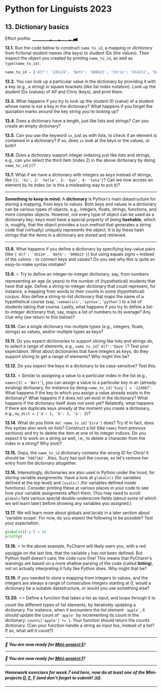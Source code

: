 # Python for Linguists 2023

## 13. Dictionary basics

Effort profile: `▁▁▁▁▁▁▁▁▂▁▁▁▂▁▁▁▁▂▁▄▅` 


**13.1.** Run the code below to construct `name_to_id`, a mapping or _dictionary_ from fictional student names (the _keys_) to student IDs (the _values_). Then inspect the object you created by printing `name_to_id`, as well as `type(name_to_id)`.

```python
name_to_id = {'Alf': '136124', 'Beth': '008623', 'Chris': '014212', 'Dave': '9123785', 'Esra': '978123'}
```


**13.2.** You can look up a particular value in the dictionary by providing it with a key (e.g., a string) in square brackets (like list index notation). Look up the student IDs (values) of Alf and Chris (keys), and print them.

**13.3.** What happens if you try to look up the student ID (value) of a student whose name is not a key in the dictionary? What happens if you forget the quotation marks around the key string you're looking up?

**13.4.** Does a dictionary have a length, just like lists and strings? Can you create an empty dictionary?

**13.5.** Can you use the keyword `in`, just as with lists, to check if an element is contained in a dictionary? If so, does `in` look at the keys or the values, or both?

**13.6.** Does a dictionary support integer indexing just like lists and strings, e.g., can you select the third item (index 2) in the above dictionary by doing `name_to_id[2]`?

**13.7.** What if we have a dictionary with integers as keys instead of strings, like `{1: 'hi', 2: 'hello', 3: 'bye', 4: 'tata'}`? Can we now access an element by its index (or is this a misleading way to put it)?

- - - - - -
**Something to keep in mind:** A **dictionary** is Python's main datastructure for storing a mapping, from _keys_ to _values_. Both keys and values in a dictionary can be various types of objects, e.g., integers, floats, strings, functions, and more complex objects. However, not every type of object can be used as a dictionary key; keys must have a special property of being **hashable**, which is, roughly, that the object provides a `hash` method that generates a string code that (virtually) uniquely represents the object. It is by these hash strings that the items in a dictionary are stored and retrieved.
- - - - -

**13.8.** What happens if you define a dictionary by specifying key-value pairs (like `{'Alf': '36124', 'Beth': '008623'}`) but using equals signs `=` instead of the colons `:` to connect keys and values? Do you see why this is quite an easy-to-make syntax mistake?

**13.9.** ⭐ Try to define an integer-to-integer dictionary, say, from numbers representing an age (in years) to the number of (hypothetical) students that have that age. Define a string-to-integer dictionary that could represent, for instance, a mapping from words to their counts in some (hypothetical) corpus. Also define a string-to-list dictionary that maps the name of a hypothetical course (say, `'semantics'`, `'syntax'`, `'python'`) to a list of students taking that course. Lastly, what happens if you try to define a list-to-integer dictionary that, say, maps a list of numbers to its average? Any clue why (we return to this below)?

**13.10.** Can a single dictionary mix multiple types (e.g., integers, floats, strings) as values, and/or multiple types as keys?

**13.11.** Do you expect dictionaries to support slicing like lists and strings do, to select a range of elements, e.g., `name_to_id['Alf':'Dave']`? Test your expectation. What about dictionaries that have integers as keys, do they support slicing to get a range of elements? Why might this be?

**13.12.** Do you expect the keys in a dictionary to be case-sensitive? Test this.


**13.13.** ⭐ Similar to assigning a value to a particular index in the list (e.g., `names[3] = 'Bert'`), you can assign a value to a particular key in an (already existing) dictionary, for instance by doing `name_to_id['Suzy'] = '124987'`. What happens if the key to which you assign a value already exists in the dictionary? What happens if it does not yet exist in the dictionary? What happens if the dictionary itself does not exist yet? Relatedly, what happens if there are duplicate keys already at the moment you create a dictionary, e.g., `my_dict = {'a': 1, 'b': 2, 'a': 3}`?

**13.14.** What do you think `del name_to_id['Esra']` does? Try it! In fact, does this syntax also work on lists? Construct a list (like `names` from previous sections) and try to delete the item at one of its integer indices. Do you expect it to work on a string as well, i.e., to delete a character from the index in a string? Why (not)?

**13.15.** Oops, the `name_to_id` dictionary contains the wrong ID for Chris! It should be `'5987162'`. Also, Suzy has quit the course, so let's remove her entry from the dictionary altogether.


**13.16.** Interestingly, dictionaries are also used in Python under the hood, for storing variable assignments. Have a look at `globals()` (for variables defined at the top level) and `locals()` (for variables defined inside functions). Consider printing these at various places in your code to see how your variable assignments affect them. (You may need to scroll: `globals` lists various special double-underscore fields (about some of which we will learn later) before showing any variables you assigned.) 

**13.17.** We will learn more about globals and locals in a later section about 'variable scope'. For now, do you expect the following to be possible? Test your expectation.

```python
globals()['y'] = 10
print(y)
```


**13.18.** ⭐ In the above example, PyCharm will likely warn you, with a red squiggle on the last line, that the variable `y` has not been defined. But Python itself doesn't care; the code runs fine! This means that PyCharm's warnings are based on a more shallow parsing of the code (called **linting**), not on actually interpreting it fully like Python does. Why might that be?



**13.19.** If you needed to store a mapping from integers to values, and the integers are always a range of consecutive integers starting at 0, would a dictionary be a suitable datastructure, or would you use something else?


**13.20.** ⭐⭐ Define a function that takes a list as input, and loops through it to count the different types of list elements, by iteratively updating a dictionary. For instance, when it encounters the list element `'apple'`, it should update the count of `'apple'` by incrementing its count in the dictionary: `counts['apple'] += 1`. Your function should return the counts dictionary. (Can your function handle a string as input too, instead of a list? If so, what will it count?)





-----

**_🦭 You are now ready for [Mini-project E](../projects/E_question_classification.md)!_**

-----

**_🐙 You are now ready for [Mini-project F](../projects/F_feature_structures.md)!_**

-------

**_Homework exercises for week 7 end here, now do at least one of the Mini-projects [D](../projects/D_trees.md), [E](../projects/E_question_classification.md), [F](../projects/F_feature_structures.md) (and don't forget to submit! ✉️)._**

-------


